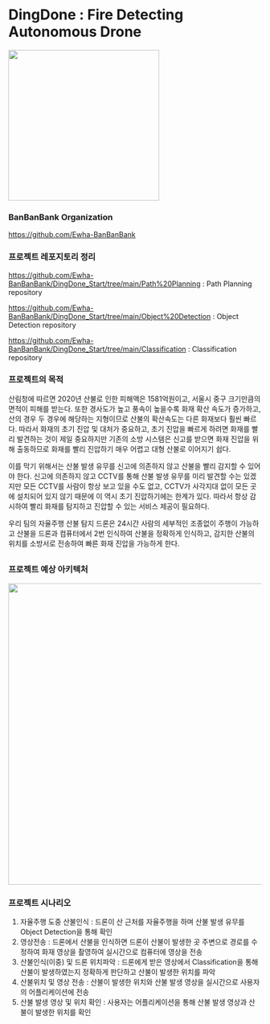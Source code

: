 # DingDone : Fire Detecting Autonomous Drone

<img src="https://user-images.githubusercontent.com/70934572/145342654-716af606-1b4f-486d-861b-c42913437a2b.png" width="300" >


### BanBanBank Organization

https://github.com/Ewha-BanBanBank



### 프로젝트 레포지토리 정리

https://github.com/Ewha-BanBanBank/DingDone_Start/tree/main/Path%20Planning : Path Planning repository

https://github.com/Ewha-BanBanBank/DingDone_Start/tree/main/Object%20Detection : Object Detection repository

https://github.com/Ewha-BanBanBank/DingDone_Start/tree/main/Classification : Classification repository




### 프로젝트의 목적

산림청에 따르면 2020년 산불로 인한 피해액은 1581억원이고, 서울시 중구 크기만큼의 면적이 피해를 받는다. 
또한 경사도가 높고 풍속이 높을수록 화재 확산 속도가 증가하고, 산의 경우 두 경우에 해당하는 지형이므로 산불의 확산속도는 다른 화재보다 훨씬 빠르다. 
따라서 화재의 초기 진압 및 대처가 중요하고, 초기 진압을 빠르게 하려면 화재를 빨리 발견하는 것이 제일 중요하지만 기존의 소방 시스템은 신고를 받으면 화재 진압을 위해 출동하므로 화재를 빨리 진압하기 매우 어렵고 대형 산불로 이어지기 쉽다. 

이를 막기 위해서는 산불 발생 유무를 신고에 의존하지 않고 산불을 빨리 감지할 수 있어야 한다. 
신고에 의존하지 않고 CCTV를 통해 산불 발생 유무를 미리 발견할 수는 있겠지만 모든 CCTV를 사람이 항상 보고 있을 수도 없고, CCTV가 사각지대 없이 모든 곳에 설치되어 있지 않기 때문에 이 역시 초기 진압하기에는 한계가 있다.
따라서 항상 감시하여 빨리 화재를 탐지하고 진압할 수 있는 서비스 제공이 필요하다. 

우리 팀의 자율주행 산불 탐지 드론은 24시간 사람의 세부적인 조종없이 주행이 가능하고 산불을 드론과 컴퓨터에서 2번 인식하여 산불을 정확하게 인식하고, 감지한 산불의 위치를 소방서로 전송하여 빠른 화재 진압을 가능하게 한다.




##
### 프로젝트 예상 아키텍처

<img src="https://user-images.githubusercontent.com/70934572/145341167-3612f1b3-9759-4f48-a208-f872169dad0e.png" width="600" >



### 프로젝트 시나리오

1. 자율주행 도중 산불인식 : 드론이 산 근처를 자율주행을 하며 산불 발생 유무를 Object Detection을 통해 확인 
2. 영상전송 : 드론에서 산불을 인식하면 드론이 산불이 발생한 곳 주변으로 경로를 수정하여 화재 영상을 촬영하여 실시간으로 컴퓨터에 영상을 전송
3. 산불인식(이중) 및 드론 위치파악 : 드론에게 받은 영상에서 Classification을 통해 산불이 발생하였는지 정확하게 판단하고 산불이 발생한 위치를 파악
4. 산불위치 및 영상 전송 : 산불이 발생한 위치와 산불 발생 영상을 실시간으로 사용자의 어플리케이션에 전송
5. 산불 발생 영상 및 위치 확인 : 사용자는 어플리케이션을 통해 산불 발생 영상과 산불이 발생한 위치를 확인
